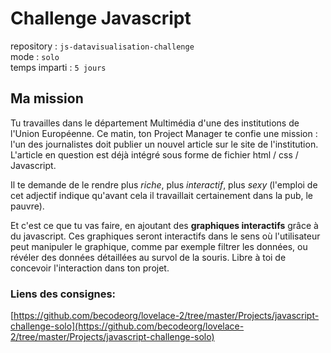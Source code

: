 # Challenge Javascript

repository : `js-datavisualisation-challenge`   
mode : `solo`   
temps imparti : `5 jours` 

## Ma mission
Tu travailles dans le département Multimédia d'une des institutions de l'Union Européenne. Ce matin, ton Project Manager te confie une mission : l'un des journalistes doit publier un nouvel article sur le site de l'institution. L'article en question est déjà intégré sous forme de fichier html / css / Javascript.  

Il te demande de le rendre plus *riche*, plus *interactif*, plus *sexy* (l'emploi de cet adjectif indique qu'avant cela il travaillait certainement dans la pub, le pauvre). 

Et c'est ce que tu vas faire, en ajoutant des **graphiques interactifs** grâce à du javascript.  Ces graphiques seront interactifs dans le sens où l'utilisateur peut manipuler le graphique, comme par exemple filtrer les données, ou révéler des données détaillées au survol de la souris. Libre à toi de concevoir l'interaction dans ton projet.
 
### Liens des consignes:

[https://github.com/becodeorg/lovelace-2/tree/master/Projects/javascript-challenge-solo](https://github.com/becodeorg/lovelace-2/tree/master/Projects/javascript-challenge-solo)
